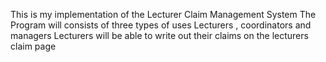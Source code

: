 This is my implementation of the Lecturer Claim Management System
The Program will consists of three types of uses 
Lecturers , coordinators and managers
Lecturers will be able to write out their claims on the lecturers claim page 
